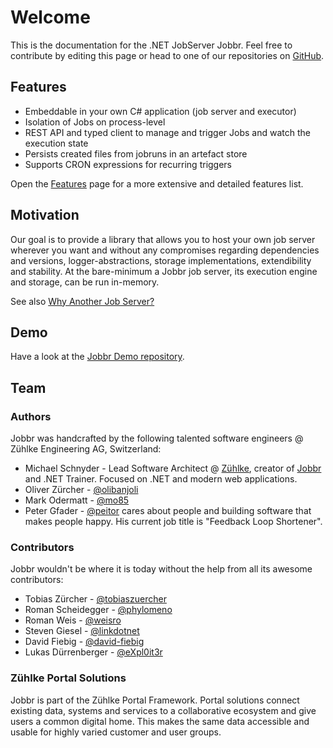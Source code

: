 # Welcome

This is the documentation for the .NET JobServer Jobbr. Feel free to contribute by editing this page or head to one of our repositories on [GitHub](https://github.com/JobbrIO).

## Features

* Embeddable in your own C# application (job server and executor)
* Isolation of Jobs on process-level
* REST API and typed client to manage and trigger Jobs and watch the execution state
* Persists created files from jobruns in an artefact store
* Supports CRON expressions for recurring triggers

Open the [Features](features.md) page for a more extensive and detailed features list.


## Motivation

Our goal is to provide a library that allows you to host your own job server wherever you want and without any compromises regarding dependencies and versions, logger-abstractions, storage implementations, extendibility and stability. At the bare-minimum a Jobbr job server, its execution engine and storage, can be run in-memory.

See also [Why Another Job Server?](why.md)


## Demo

Have a look at the [Jobbr Demo repository](https://github.com/jobbrIO/demo).


## Team

### Authors

Jobbr was handcrafted by the following talented software engineers @ Zühlke Engineering AG, Switzerland:

- Michael Schnyder - Lead Software Architect @ [Zühlke](https://www.zuehlke.com/ch/de/), creator of [Jobbr](http://www.jobbr.io) and .NET Trainer. Focused on .NET and modern web applications.
- Oliver Zürcher - [@olibanjoli](https://github.com/olibanjoli)
- Mark Odermatt - [@mo85](https://github.com/mo85)
- Peter Gfader - [@peitor](https://twitter.com/peitor) cares about people and building software that makes people happy. His current job title is "Feedback Loop Shortener". 


### Contributors

Jobbr wouldn't be where it is today without the help from all its awesome contributors:

- Tobias Zürcher - [@tobiaszuercher](https://github.com/tobiaszuercher)
- Roman Scheidegger - [@phylomeno](https://github.com/phylomeno)
- Roman Weis - [@weisro](https://github.com/weisro)
- Steven Giesel - [@linkdotnet](https://github.com/linkdotnet)
- David Fiebig - [@david-fiebig](https://github.com/david-fiebig)
- Lukas Dürrenberger - [@eXpl0it3r](https://github.com/eXpl0it3r)


### Zühlke Portal Solutions

Jobbr is part of the Zühlke Portal Framework. Portal solutions connect existing data, systems and services to a collaborative ecosystem and give users a common digital home. This makes the same data accessible and usable for highly varied customer and user groups.
